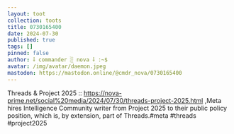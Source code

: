 ```yaml
---
layout: toot
collection: toots
title: 0730165400
date: 2024-07-30
published: true
tags: []
pinned: false
author: ⸸ commander ░ nova ⸸ :~$
avatar: /img/avatar/daemon.jpeg
mastodon: https://mastodon.online/@cmdr_nova/0730165400
---
```


Threads & Project 2025 :: https://nova-prime.net/social%20media/2024/07/30/threads-project-2025.html ,Meta hires Intelligence Community writer from Project 2025 to their public policy position, which is, by extension, part of Threads.#meta #threads #project2025
